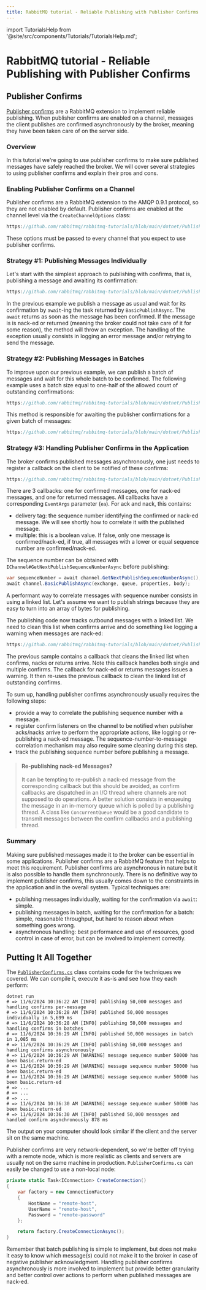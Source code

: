```yaml
---
title: RabbitMQ tutorial - Reliable Publishing with Publisher Confirms
---
```

<!--
Copyright (c) 2005-2025 Broadcom. All Rights Reserved. The term "Broadcom" refers to Broadcom Inc. and/or its subsidiaries.

All rights reserved. This program and the accompanying materials
are made available under the terms of the under the Apache License,
Version 2.0 (the "License”); you may not use this file except in compliance
with the License. You may obtain a copy of the License at

https://www.apache.org/licenses/LICENSE-2.0

Unless required by applicable law or agreed to in writing, software
distributed under the License is distributed on an "AS IS" BASIS,
WITHOUT WARRANTIES OR CONDITIONS OF ANY KIND, either express or implied.
See the License for the specific language governing permissions and
limitations under the License.
-->

import TutorialsHelp from '@site/src/components/Tutorials/TutorialsHelp.md';

# RabbitMQ tutorial - Reliable Publishing with Publisher Confirms

## Publisher Confirms

<TutorialsHelp/>

[Publisher confirms](/docs/confirms#publisher-confirms) are a RabbitMQ
extension to implement reliable publishing. When publisher confirms are enabled
on a channel, messages the client publishes are confirmed asynchronously by the
broker, meaning they have been taken care of on the server side.


### Overview

In this tutorial we're going to use publisher confirms to make sure published
messages have safely reached the broker. We will cover several strategies to
using publisher confirms and explain their pros and cons.


### Enabling Publisher Confirms on a Channel

Publisher confirms are a RabbitMQ extension to the AMQP 0.9.1 protocol, so they
are not enabled by default. Publisher confirms are enabled at the channel level
via the `CreateChannelOptions` class:

```csharp reference
https://github.com/rabbitmq/rabbitmq-tutorials/blob/main/dotnet/PublisherConfirms/PublisherConfirms.cs#L11-L15
```

These options must be passed to every channel that you expect to use publisher
confirms.

### Strategy #1: Publishing Messages Individually

Let's start with the simplest approach to publishing with confirms, that is,
publishing a message and awaiting its confirmation:

```csharp reference
https://github.com/rabbitmq/rabbitmq-tutorials/blob/main/dotnet/PublisherConfirms/PublisherConfirms.cs#L57-L68
```

In the previous example we publish a message as usual and wait for its
confirmation by `await`-ing the task returned by `BasicPublishAsync`. The
`await` returns as soon as the message has been confirmed. If the message is is
nack-ed or returned (meaning the broker could not take care of it for some
reason), the method will throw an exception. The handling of the exception
usually consists in logging an error message and/or retrying to send the
message.


### Strategy #2: Publishing Messages in Batches

To improve upon our previous example, we can publish a batch of messages and
wait for this whole batch to be confirmed. The following example uses a batch
size equal to one-half of the allowed count of outstanding confirmations:

```csharp reference
https://github.com/rabbitmq/rabbitmq-tutorials/blob/main/dotnet/PublisherConfirms/PublisherConfirms.cs#L90-L102
```

This method is responsible for awaiting the publisher confirmations for  a given batch of messages:

```csharp reference
https://github.com/rabbitmq/rabbitmq-tutorials/blob/main/dotnet/PublisherConfirms/PublisherConfirms.cs#L108-L125
```


### Strategy #3: Handling Publisher Confirms in the Application

The broker confirms published messages asynchronously, one just needs to
register a callback on the client to be notified of these confirms:

```csharp reference
https://github.com/rabbitmq/rabbitmq-tutorials/blob/main/dotnet/PublisherConfirms/PublisherConfirms.cs#L193-L216
```

There are 3 callbacks: one for confirmed messages, one for nack-ed messages,
and one for returned messages. All callbacks have a corresponding `EventArgs`
parameter (`ea`). For ack and nack, this contains:

 * delivery tag: the sequence number identifying the confirmed or nack-ed
 message. We will see shortly how to correlate it with the published message.
 * multiple: this is a boolean value. If false, only one message is
 confirmed/nack-ed, if true, all messages with a lower or equal sequence number
 are confirmed/nack-ed.

The sequence number can be obtained with `IChannel#GetNextPublishSequenceNumberAsync` before
publishing:

```csharp
var sequenceNumber = await channel.GetNextPublishSequenceNumberAsync();
await channel.BasicPublishAsync(exchange, queue, properties, body);
```

A performant way to correlate messages with sequence number consists in using a
linked list. Let's assume we want to publish strings because they are easy to
turn into an array of bytes for publishing.

The publishing code now tracks outbound messages with a linked list. We need to
clean this list when confirms arrive and do something like logging a warning
when messages are nack-ed:

```csharp reference
https://github.com/rabbitmq/rabbitmq-tutorials/blob/main/dotnet/PublisherConfirms/PublisherConfirms.cs#L144-L191
```

The previous sample contains a callback that cleans the linked list when
confirms, nacks or returns arrive. Note this callback handles both single and
multiple confirms. The callback for nack-ed or returns messages issues a
warning. It then re-uses the previous callback to clean the linked list of
outstanding confirms.

To sum up, handling publisher confirms asynchronously usually requires the
following steps:

 * provide a way to correlate the publishing sequence number with a message.
 * register confirm listeners on the channel to be notified when
 publisher acks/nacks arrive to perform the appropriate actions, like
 logging or re-publishing a nack-ed message. The sequence-number-to-message
 correlation mechanism may also require some cleaning during this step.
 * track the publishing sequence number before publishing a message.

> #### Re-publishing nack-ed Messages?
>
> It can be tempting to re-publish a nack-ed message from the corresponding
> callback but this should be avoided, as confirm callbacks are
> dispatched in an I/O thread where channels are not supposed
> to do operations. A better solution consists in enqueuing the message in an in-memory
> queue which is polled by a publishing thread. A class like `ConcurrentQueue`
> would be a good candidate to transmit messages between the confirm callbacks
> and a publishing thread.

### Summary

Making sure published messages made it to the broker can be essential in some
applications. Publisher confirms are a RabbitMQ feature that helps to meet this
requirement. Publisher confirms are asynchronous in nature but it is also
possible to handle them synchronously. There is no definitive way to implement
publisher confirms, this usually comes down to the constraints in the
application and in the overall system. Typical techniques are:

* publishing messages individually, waiting for the confirmation via
`await`: simple.
* publishing messages in batch, waiting for the confirmation for
a batch: simple, reasonable throughput, but hard to reason about when something
goes wrong.
* asynchronous handling: best performance and use of resources, good control in
case of error, but can be involved to implement correctly.

## Putting It All Together

The [`PublisherConfirms.cs`](https://github.com/rabbitmq/rabbitmq-tutorials/blob/main/dotnet/PublisherConfirms/PublisherConfirms.cs)
class contains code for the techniques we covered. We can compile it, execute it as-is and
see how they each perform:

```shell
dotnet run
# => 11/6/2024 10:36:22 AM [INFO] publishing 50,000 messages and handling confirms per-message
# => 11/6/2024 10:36:28 AM [INFO] published 50,000 messages individually in 5,699 ms
# => 11/6/2024 10:36:28 AM [INFO] publishing 50,000 messages and handling confirms in batches
# => 11/6/2024 10:36:29 AM [INFO] published 50,000 messages in batch in 1,085 ms
# => 11/6/2024 10:36:29 AM [INFO] publishing 50,000 messages and handling confirms asynchronously
# => 11/6/2024 10:36:29 AM [WARNING] message sequence number 50000 has been basic.return-ed
# => 11/6/2024 10:36:29 AM [WARNING] message sequence number 50000 has been basic.return-ed
# => 11/6/2024 10:36:29 AM [WARNING] message sequence number 50000 has been basic.return-ed
# => ...
# => ...
# => ...
# => 11/6/2024 10:36:30 AM [WARNING] message sequence number 50000 has been basic.return-ed
# => 11/6/2024 10:36:30 AM [INFO] published 50,000 messages and handled confirm asynchronously 878 ms
```

The output on your computer should look similar if the client and the server
sit on the same machine.

Publisher confirms are very network-dependent, so we're better off trying with
a remote node, which is more realistic as clients and servers are usually not
on the same machine in production. `PublisherConfirms.cs` can easily be changed
to use a non-local node:

```csharp
private static Task<IConnection> CreateConnection()
{
    var factory = new ConnectionFactory
    {
        HostName = "remote-host",
        UserName = "remote-host",
        Password = "remote-password"
    };

    return factory.CreateConnectionAsync();
}
```

Remember that batch publishing is simple to implement, but does not make it
easy to know which message(s) could not make it to the broker in case of
negative publisher acknowledgment. Handling publisher confirms asynchronously
is more involved to implement but provide better granularity and better control
over actions to perform when published messages are nack-ed.
